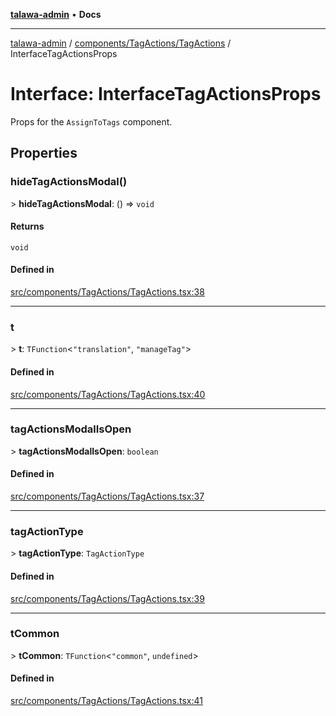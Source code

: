 [**talawa-admin**](../../../../README.md) • **Docs**

***

[talawa-admin](../../../../modules.md) / [components/TagActions/TagActions](../README.md) / InterfaceTagActionsProps

# Interface: InterfaceTagActionsProps

Props for the `AssignToTags` component.

## Properties

### hideTagActionsModal()

\> **hideTagActionsModal**: () =\> `void`

#### Returns

`void`

#### Defined in

[src/components/TagActions/TagActions.tsx:38](https://github.com/PalisadoesFoundation/talawa-admin/blob/9dd5d7fd647f8a7c9e1c1e14bf645b71b32c51c2/src/components/TagActions/TagActions.tsx#L38)

***

### t

\> **t**: `TFunction`\<`"translation"`, `"manageTag"`\>

#### Defined in

[src/components/TagActions/TagActions.tsx:40](https://github.com/PalisadoesFoundation/talawa-admin/blob/9dd5d7fd647f8a7c9e1c1e14bf645b71b32c51c2/src/components/TagActions/TagActions.tsx#L40)

***

### tagActionsModalIsOpen

\> **tagActionsModalIsOpen**: `boolean`

#### Defined in

[src/components/TagActions/TagActions.tsx:37](https://github.com/PalisadoesFoundation/talawa-admin/blob/9dd5d7fd647f8a7c9e1c1e14bf645b71b32c51c2/src/components/TagActions/TagActions.tsx#L37)

***

### tagActionType

\> **tagActionType**: `TagActionType`

#### Defined in

[src/components/TagActions/TagActions.tsx:39](https://github.com/PalisadoesFoundation/talawa-admin/blob/9dd5d7fd647f8a7c9e1c1e14bf645b71b32c51c2/src/components/TagActions/TagActions.tsx#L39)

***

### tCommon

\> **tCommon**: `TFunction`\<`"common"`, `undefined`\>

#### Defined in

[src/components/TagActions/TagActions.tsx:41](https://github.com/PalisadoesFoundation/talawa-admin/blob/9dd5d7fd647f8a7c9e1c1e14bf645b71b32c51c2/src/components/TagActions/TagActions.tsx#L41)
